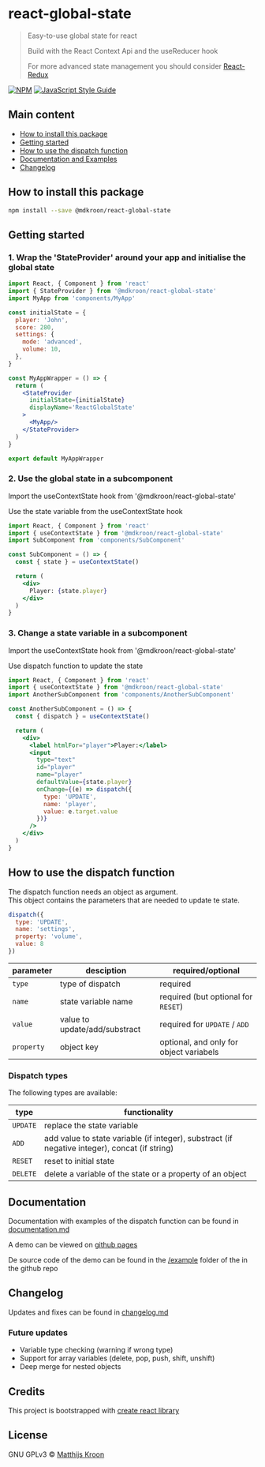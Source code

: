# react-global-state

> Easy-to-use global state for react
>
> Build with the React Context Api and the useReducer hook
>
> For more advanced state management you should consider [React-Redux](https://react-redux.js.org/)

[![NPM](https://img.shields.io/npm/v/@mdkroon/react-global-state.svg)](https://www.npmjs.com/package/@mdkroon/react-global-state) [![JavaScript Style Guide](https://img.shields.io/badge/code_style-standard-brightgreen.svg)](https://standardjs.com)

## Main content

- [How to install this package](#install)
- [Getting started](#getting-started)
- [How to use the dispatch function](#how-to-use-the-dispatch-function)
- [Documentation and Examples](#documentation)
- [Changelog](#changelog)

## How to install this package

```bash
npm install --save @mdkroon/react-global-state
```

## Getting started

### 1. Wrap the 'StateProvider' around your app and initialise the global state

```jsx
import React, { Component } from 'react'
import { StateProvider } from '@mdkroon/react-global-state'
import MyApp from 'components/MyApp'

const initialState = {
  player: 'John',
  score: 280,
  settings: {
    mode: 'advanced',
    volume: 10,
  },
}

const MyAppWrapper = () => {
  return (
    <StateProvider
      initialState={initialState}
      displayName='ReactGlobalState'
    >
      <MyApp/>
    </StateProvider>
  )
}

export default MyAppWrapper
```


### 2. Use the global state in a subcomponent
Import the useContextState hook from '@mdkroon/react-global-state'

Use the state variable from the useContextState hook

```jsx
import React, { Component } from 'react'
import { useContextState } from '@mdkroon/react-global-state'
import SubComponent from 'components/SubComponent'

const SubComponent = () => {
  const { state } = useContextState()

  return (
    <div>
      Player: {state.player}
    </div>
  )
}
```

### 3. Change a state variable in a subcomponent
Import the useContextState hook from '@mdkroon/react-global-state'

Use dispatch function to update the state

```jsx
import React, { Component } from 'react'
import { useContextState } from '@mdkroon/react-global-state'
import AnotherSubComponent from 'components/AnotherSubComponent'

const AnotherSubComponent = () => {
  const { dispatch } = useContextState()

  return (
    <div>
      <label htmlFor="player">Player:</label>
      <input
        type="text"
        id="player"
        name="player"
        defaultValue={state.player}
        onChange={(e) => dispatch({
          type: 'UPDATE',
          name: 'player',
          value: e.target.value
        })}
      />
    </div>
  )
}
```

## How to use the dispatch function

The dispatch function needs an object as argument.<br />
This object contains the parameters that are needed to update te state.

```js
dispatch({
  type: 'UPDATE',
  name: 'settings',
  property: 'volume',
  value: 8
})
```
|parameter|desciption|required/optional|
|---|---|--|
|`type`|type of dispatch|required|
|`name`|state variable name|required (but optional for `RESET`)|
|`value`|value to update/add/substract|required for `UPDATE` / `ADD`|
|`property`|object key|optional, and only for object variabels|

### Dispatch types

The following types are available:

|type|functionality|
|---|---|
|`UPDATE`| replace the state variable|
|`ADD`|add value to state variable (if integer), substract (if negative integer), concat (if string)|
|`RESET`|reset to initial state|
|`DELETE`|delete a variable of the state or a property of an object|

## Documentation

Documentation with examples of the dispatch function can be found in [documentation.md](DOCUMENTATION.md)

A demo can be viewed on [github pages](https://mdkroon.github.io/react-global-state/)

De source code of the demo can be found in the [/example](https://github.com/MDKroon/react-global-state/tree/master/example) folder of the in the github repo

## Changelog

Updates and fixes can be found in [changelog.md](CHANGELOG.md)

### Future updates
- Variable type checking (warning if wrong type)
- Support for array variables (delete, pop, push, shift, unshift)
- Deep merge for nested objects


## Credits

This project is bootstrapped with [create react library](https://github.com/transitive-bullshit/create-react-library)

## License

GNU GPLv3 © [Matthijs Kroon](https://github.com/MDKroon)
